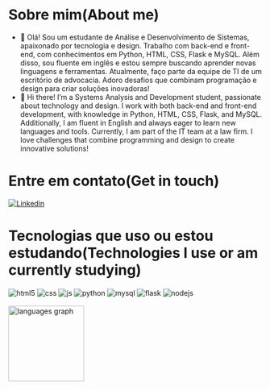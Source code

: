 <h1>Sobre mim(About me)</h1>
  
- 👋 Olá! Sou um estudante de Análise e Desenvolvimento de Sistemas, apaixonado por tecnologia e design. Trabalho com back-end e front-end, com conhecimentos em Python, HTML, CSS, Flask e MySQL. Além disso, sou fluente em inglês e estou sempre buscando aprender novas linguagens e ferramentas. Atualmente, faço parte da equipe de TI de um escritório de advocacia. Adoro desafios que combinam programação e design para criar soluções inovadoras!
- 👋 Hi there! I’m a Systems Analysis and Development student, passionate about technology and design. I work with both back-end and front-end development, with knowledge in Python, HTML, CSS, Flask, and MySQL. Additionally, I am fluent in English and always eager to learn new languages and tools. Currently, I am part of the IT team at a law firm. I love challenges that combine programming and design to create innovative solutions!

<h1>Entre em contato(Get in touch)</h1>
<div>
  <a href="https://www.linkedin.com/in/felipe-oliveira-506017330/" target="_blank"><img src="https://img.shields.io/badge/LinkedIn-blue?style=flat&logo=linkedin&labelColor=blue" alt="Linkedin" /></a>
</div>

<h1>Tecnologias que uso ou estou estudando(Technologies I use or am currently studying)</h1>
<div style="display: inline_block">
  <img align="center" alt="html5" src="https://img.shields.io/badge/HTML5-E34F26?style=for-the-badge&logo=html5&logoColor=white" />
  <img align="center" alt="css" src="https://img.shields.io/badge/CSS3-1572B6?style=for-the-badge&logo=css3&logoColor=white" />
  <img align="center" alt="js" src="https://img.shields.io/badge/JavaScript-323330?style=for-the-badge&logo=javascript&logoColor=F7DF1E" />
  <img align="center" alt="python" src="https://img.shields.io/badge/Python-14354C?style=for-the-badge&logo=python&logoColor=white" />
  <img align="center" alt="mysql" src="https://img.shields.io/badge/MySQL-00000F?style=for-the-badge&logo=mysql&logoColor=white" />
  <img align="center" alt="flask" src="https://img.shields.io/badge/Flask-000000?style=for-the-badge&logo=flask&logoColor=white" />
  <img align="center" alt="nodejs" src="https://img.shields.io/badge/Node.js-43853D?style=for-the-badge&logo=node.js&logoColor=white" />
  
</div>
<br/>
<div align="left">
  <img src="https://github-readme-stats.vercel.app/api/top-langs?username=Felipe-tech-code&locale=en&hide_title=false&layout=compact&card_width=320&langs_count=5&theme=dracula&hide_border=false" height="150" alt="languages graph"  />
</div>
